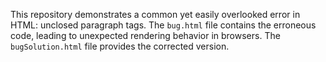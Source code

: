 This repository demonstrates a common yet easily overlooked error in HTML: unclosed paragraph tags.  The `bug.html` file contains the erroneous code, leading to unexpected rendering behavior in browsers. The `bugSolution.html` file provides the corrected version.